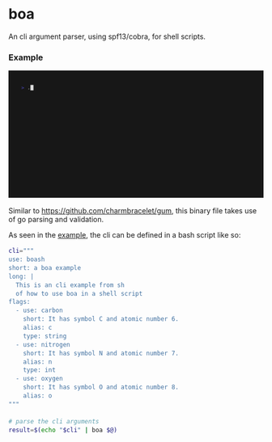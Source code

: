 # boa

An cli argument parser, using spf13/cobra, for shell scripts.

### Example

![boa](docs/example.gif)


Similar to https://github.com/charmbracelet/gum, this binary file takes use of go parsing and validation.

As seen in the [example](docs/example.gif), the cli can be defined in a bash script like so:

```sh
cli="""
use: boash
short: a boa example
long: |
  This is an cli example from sh
  of how to use boa in a shell script
flags:
  - use: carbon
    short: It has symbol C and atomic number 6.
    alias: c
    type: string
  - use: nitrogen
    short: It has symbol N and atomic number 7.
    alias: n
    type: int
  - use: oxygen
    short: It has symbol O and atomic number 8.
    alias: o
"""

# parse the cli arguments
result=$(echo "$cli" | boa $@)
```
